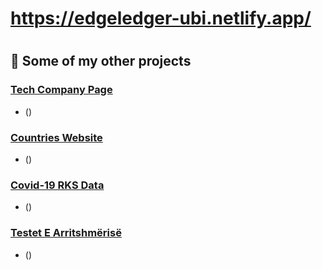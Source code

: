
# https://edgeledger-ubi.netlify.app/
#




## 🔗 Some of my other projects
### [Tech Company Page](https://htmlcss-ubi.netlify.app/) 
- ([</Kodi>](https://htmlcss-ubi.netlify.app/))
### [Countries Website](https://countrieswebsite-ubi.netlify.app/) 
- ([</Kodi>](https://github.com/ubejd05/countries-website))
### [Covid-19 RKS Data](https://covid19-ks.netlify.app/) 
- ([</Kodi>](https://github.com/ubejd05/covid-19-app))
### [Testet E Arritshmërisë](https://semimatura.netlify.app/) 
- ([</Kodi>](https://github.com/ubejd05/covid-19-app))

